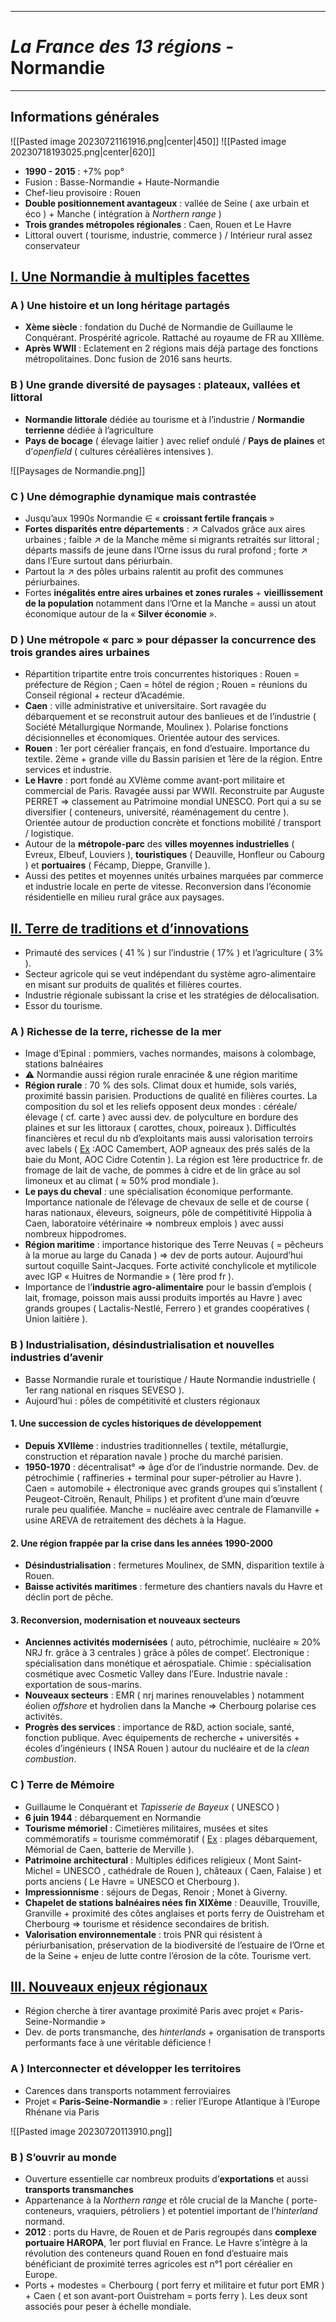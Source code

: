 ***
# *La France des 13 régions* - Normandie
***
## Informations générales 

![[Pasted image 20230721161916.png|center|450]]
![[Pasted image 20230718193025.png|center|620]] 

- **1990 - 2015** : +7% pop° 
- Fusion : Basse-Normandie + Haute-Normandie 
- Chef-lieu provisoire : Rouen
- **Double positionnement avantageux** : vallée de Seine ( axe urbain et éco ) + Manche ( intégration à *Northern range* )
- **Trois grandes métropoles régionales** : Caen, Rouen et Le Havre 
- Littoral ouvert ( tourisme, industrie, commerce ) / Intérieur rural assez conservateur 

## <u>I. Une Normandie à multiples facettes</u>

### A ) Une histoire et un long héritage partagés 

- **Xème siècle** : fondation du Duché de Normandie de Guillaume le Conquérant. Prospérité agricole. Rattaché au royaume de FR au XIIIème. 
- **Après WWII** : Eclatement en 2 régions mais déjà partage des fonctions métropolitaines. Donc fusion de 2016 sans heurts. 

### B ) Une grande diversité de paysages : plateaux, vallées et littoral 

- **Normandie littorale** dédiée au tourisme et à l’industrie / **Normandie terrienne** dédiée à l’agriculture 
- **Pays de bocage** ( élevage laitier ) avec relief ondulé / **Pays de plaines** et d’*openfield* ( cultures céréalières intensives ). 

![[Paysages de Normandie.png]]

### C ) Une démographie dynamique mais contrastée

- Jusqu’aux 1990s Normandie ∈ « **croissant fertile français** » 
- **Fortes disparités entre départements** : ↗ Calvados grâce aux aires urbaines ; faible ↗ de la Manche même si migrants retraités sur littoral ; départs massifs de jeune dans l’Orne issus du rural profond ; forte ↗ dans l’Eure surtout dans périurbain. 
- Partout la ↗ des pôles urbains ralentit au profit des communes périurbaines. 
- Fortes **inégalités entre aires urbaines et zones rurales** + **vieillissement de la population** notamment dans l’Orne et la Manche = aussi un atout économique autour de la « **Silver économie** ». 

### D ) Une métropole « parc » pour dépasser la concurrence des trois grandes aires urbaines 

- Répartition tripartite entre trois concurrentes historiques : Rouen = préfecture de Région ; Caen = hôtel de région ; Rouen = réunions du Conseil régional + recteur d’Académie. 
- **Caen** : ville administrative et universitaire. Sort ravagée du débarquement et se reconstruit autour des banlieues et de l’industrie ( Société Métallurgique Normande, Moulinex ). Polarise fonctions décisionnelles et économiques. Orientée autour des services. 
- **Rouen** : 1er port céréalier français, en fond d’estuaire. Importance du textile. 2ème + grande ville du Bassin parisien et 1ère de la région. Entre services et industrie. 
- **Le Havre** : port fondé au XVIème comme avant-port militaire et commercial de Paris. Ravagée aussi par WWII. Reconstruite par Auguste PERRET ⇒ classement au Patrimoine mondial UNESCO. Port qui a su se diversifier ( conteneurs,  université, réaménagement du centre ). Orientée autour de production concrète et fonctions mobilité / transport / logistique. 
- Autour de la **métropole-parc** des **villes moyennes industrielles** ( Evreux, Elbeuf, Louviers ), **touristiques** ( Deauville, Honfleur ou Cabourg ) et **portuaires** ( Fécamp, Dieppe, Granville ).
- Aussi des petites et moyennes unités urbaines marquées par commerce et industrie locale en perte de vitesse. Reconversion dans l’économie résidentielle en milieu rural grâce aux paysages. 

## <u>II. Terre de traditions et d’innovations</u>

- Primauté des services ( 41 % ) sur l’industrie ( 17% ) et l’agriculture ( 3% ). 
- Secteur agricole qui se veut indépendant du système agro-alimentaire en misant sur produits de qualités et filières courtes. 
- Industrie régionale subissant la crise et les stratégies de délocalisation. 
- Essor du tourisme. 

### A ) Richesse de la terre, richesse de la mer

- Image d’Epinal : pommiers, vaches normandes, maisons à colombage, stations balnéaires
- ⚠ Normandie aussi région rurale enracinée & une région maritime 
- **Région rurale** : 70 % des sols. Climat doux et humide, sols variés, proximité bassin parisien. Productions de qualité en filières courtes. La composition du sol et les reliefs opposent deux mondes : céréale/élevage ( cf. carte ) avec aussi dev. de polyculture en bordure des plaines et sur les littoraux ( carottes, choux, poireaux ). Difficultés financières et recul du nb d’exploitants mais aussi valorisation terroirs avec labels ( <u>Ex</u> :AOC Camembert, AOP agneaux des prés salés de la baie du Mont, AOC Cidre Cotentin  ). La région est 1ère productrice fr. de fromage de lait de vache, de pommes à cidre et de lin grâce au sol limoneux et au climat ( ≈ 50% prod mondiale ).
- **Le pays du cheval** : une spécialisation économique performante. Importance nationale de l’élevage de chevaux de selle et de course ( haras nationaux, éleveurs, soigneurs, pôle de compétitivité Hippolia à Caen, laboratoire vétérinaire ⇒ nombreux emplois ) avec aussi nombreux hippodromes. 
- **Région maritime** : importance historique des Terre Neuvas ( = pêcheurs à la morue au large du Canada ) ⇒ dev de ports autour. Aujourd’hui surtout coquille Saint-Jacques. Forte activité conchylicole et mytilicole avec IGP « Huitres de Normandie » ( 1ère prod fr ). 
- Importance de l’**industrie agro-alimentaire** pour le bassin d’emplois ( lait, fromage, poisson mais aussi produits importés au Havre ) avec grands groupes ( Lactalis-Nestlé, Ferrero ) et grandes coopératives ( Union laitière ). 

### B ) Industrialisation, désindustrialisation et nouvelles industries d’avenir 

- Basse Normandie rurale et touristique / Haute Normandie industrielle ( 1er rang national en risques SEVESO ). 
- Aujourd’hui : pôles de compétitivité et clusters régionaux 

#### 1. Une succession de cycles historiques de développement

- **Depuis XVIIème** : industries traditionnelles ( textile, métallurgie, construction et réparation navale ) proche du marché parisien. 
- **1950-1970** : décentralisat° ⇒ âge d’or de l’industrie normande. Dev. de pétrochimie ( raffineries + terminal pour super-pétrolier au Havre ). Caen = automobile + électronique avec grands groupes qui s’installent ( Peugeot-Citroën,  Renault, Philips ) et profitent d’une main d’œuvre rurale peu qualifiée. Manche = nucléaire avec centrale de Flamanville + usine AREVA de retraitement des déchets à la Hague.

#### 2. Une région frappée par la crise dans les années 1990-2000

- **Désindustrialisation** : fermetures Moulinex, de SMN, disparition textile à Rouen. 
- **Baisse activités maritimes** : fermeture des chantiers navals du Havre et déclin port de pêche. 

#### 3. Reconversion, modernisation et nouveaux secteurs 

- **Anciennes activités modernisées** ( auto, pétrochimie, nucléaire ≈ 20% NRJ fr. grâce à 3 centrales ) grâce à pôles de compet’. Electronique : spécialisation dans monétique et aérospatiale. Chimie : spécialisation cosmétique avec Cosmetic Valley dans l’Eure. Industrie navale : exportation de sous-marins. 
- **Nouveaux secteurs** : EMR ( nrj marines renouvelables ) notamment éolien *offshore* et hydrolien dans la Manche ⇒ Cherbourg polarise ces activités. 
- **Progrès des services** : importance de R&D, action sociale, santé, fonction publique. Avec équipements de recherche + universités + écoles d’ingénieurs ( INSA Rouen ) autour du nucléaire et de la *clean combustion*. 

### C ) Terre de Mémoire 

-  Guillaume le Conquérant et *Tapisserie de Bayeux* ( UNESCO )
- **6 juin 1944** : débarquement en Normandie 
- **Tourisme mémoriel** : Cimetières militaires, musées et sites commémoratifs = tourisme commémoratif ( <u>Ex</u> : plages débarquement, Mémorial de Caen, batterie de Merville ). 
- **Patrimoine architectural** : Multiples édifices religieux ( Mont Saint-Michel = UNESCO , cathédrale de Rouen ), châteaux ( Caen, Falaise ) et ports anciens ( Le Havre = UNESCO  et Cherbourg ). 
- **Impressionnisme** : séjours de Degas, Renoir ; Monet à Giverny. 
- **Chapelet de stations balnéaires nées fin XIXème** : Deauville, Trouville, Granville + proximité des côtes anglaises et ports ferry de Ouistreham et Cherbourg ⇒ tourisme et résidence secondaires de british. 
- **Valorisation environnementale** : trois PNR qui résistent à périurbanisation, préservation de la biodiversité de l’estuaire de l’Orne et de la Seine + enjeu de lutte contre l’érosion de la côte. Tourisme vert. 

## <u>III. Nouveaux enjeux régionaux</u> 

- Région cherche à tirer avantage proximité Paris avec projet « Paris-Seine-Normandie »
- Dev. de ports transmanche, des *hinterlands* + organisation de transports performants face à une véritable déficience ! 

### A ) Interconnecter et développer les territoires 

- Carences dans transports notamment ferroviaires 
- Projet « **Paris-Seine-Normandie** » : relier l’Europe Atlantique à l’Europe Rhénane via Paris 

![[Pasted image 20230720113910.png]]
### B ) S’ouvrir au monde 

- Ouverture essentielle car nombreux produits d’**exportations** et aussi **transports transmanches** 
- Appartenance à la *Northern range* et rôle crucial de la Manche ( porte-conteneurs, vraquiers, pétroliers ) et potentiel important de l’*hinterland* normand. 
- **2012** : ports du Havre, de Rouen et de Paris regroupés dans **complexe portuaire HAROPA**, 1er port fluvial en France. Le Havre s’intègre à la révolution des conteneurs quand Rouen en fond d’estuaire mais bénéficiant de proximité terres agricoles est n°1 port céréalier en Europe. 
- Ports + modestes = Cherbourg ( port ferry et militaire et futur port EMR ) + Caen ( et son avant-port Ouistreham = ports ferry ). Les deux sont associés pour peser à échelle mondiale. 








